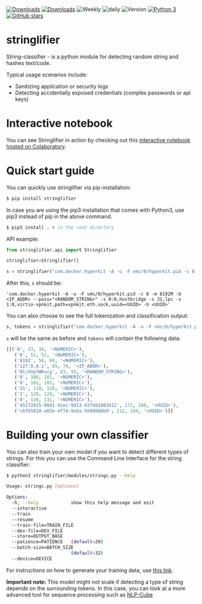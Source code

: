 [![Downloads](https://pepy.tech/badge/stringlifier)](https://pepy.tech/project/stringlifier) [![Downloads](https://pepy.tech/badge/stringlifier/month)](https://pepy.tech/project/stringlifier/month) ![Weekly](https://img.shields.io/pypi/dw/stringlifier.svg) ![daily](https://img.shields.io/pypi/dd/stringlifier.svg)
![Version](https://badge.fury.io/py/stringlifier.svg) [![Python 3](https://img.shields.io/badge/python-3-blue.svg)](https://www.python.org/downloads/release/python-360/) [![GitHub stars](https://img.shields.io/github/stars/adobe/stringlifier.svg?style=social&label=Star&maxAge=2592000)](https://github.com/adobe/stringlifier/stargazers/)

# stringlifier
String-classifier - is a python module for detecting random string and hashes text/code. 

Typical usage scenarios include:

* Sanitizing application or security logs
* Detecting accidentally exposed credentials (complex passwords or api keys)

# Interactive notebook

You can see Stringlifier in action by checking out this [interactive notebook hosted on Colaboratory](https://colab.research.google.com/drive/1bgZQSKhVAYU4r46wqb0v8Sfvuo_yMOLA?usp=sharing).

# Quick start guide

You can quickly use stringlifier via pip-installation:
```bash
$ pip install stringlifier
```
In case you are using the pip3 installation that comes with Python3, use pip3 instead of pip in the above command.
```bash
$ pip3 install . # in the root directory
```

API example:
```python
from stringlifier.api import Stringlifier

stringlifier=Stringlifier()

s = stringlifier("com.docker.hyperkit -A -u -F vms/0/hyperkit.pid -c 8 -m 8192M -b 127.0.0.1 --pass=\"NlcXVpYWRvcg\" -s 0:0,hostbridge -s 31,lpc -s 1:0,virtio-vpnkit,path=vpnkit.eth.sock,uuid=45172425-08d1-41ec-9d13-437481803412 -U c6fb5010-a83e-4f74-9a5a-50d9086b9")
```

After this, `s` should be:

```'com.docker.hyperkit -A -u -F vms/0/hyperkit.pid -c 8 -m 8192M -b <IP_ADDR> --pass="<RANDOM_STRING>" -s 0:0,hostbridge -s 31,lpc -s 1:0,virtio-vpnkit,path=vpnkit.eth.sock,uuid=<UUID> -U <UUID>'```

You can also choose to see the full tokenization and classification output:

```python
s, tokens = stringlifier("com.docker.hyperkit -A -u -F vms/0/hyperkit.pid -c 8 -m 8192M -b 127.0.0.1 --pass=\"NlcXVpYWRvcg\" -s 0:0,hostbridge -s 31,lpc -s 1:0,virtio-vpnkit,path=vpnkit.eth.sock,uuid=45172425-08d1-41ec-9d13-437481803412 -U c6fb5010-a83e-4f74-9a5a-50d9086b9", return_tokens=True)
```

`s` will be the same as before and `tokens` will contain the following data:
```python
[[('0', 33, 34, '<NUMERIC>'),
   ('8', 51, 52, '<NUMERIC>'),
   ('8192', 56, 60, '<NUMERIC>'),
   ('127.0.0.1', 65, 74, '<IP_ADDR>'),
   ('NlcXVpYWRvcg', 83, 95, '<RANDOM_STRING>'),
   ('0', 100, 101, '<NUMERIC>'),
   ('0', 102, 103, '<NUMERIC>'),
   ('31', 118, 120, '<NUMERIC>'),
   ('1', 128, 129, '<NUMERIC>'),
   ('0', 130, 131, '<NUMERIC>'),
   ('45172425-08d1-41ec-9d13-437481803412', 172, 208, '<UUID>'),
   ('c6fb5010-a83e-4f74-9a5a-50d9086b9', 212, 244, '<UUID>')]]
```



# Building your own classifier

You can also train your own model if you want to detect different types of strings. For this you can use the Command Line Interface for the string classifier:

```bash
$ python3 stringlifier/modules/stringc.py --help

Usage: stringc.py [options]

Options:
  -h, --help            show this help message and exit
  --interactive
  --train
  --resume
  --train-file=TRAIN_FILE
  --dev-file=DEV_FILE
  --store=OUTPUT_BASE
  --patience=PATIENCE   (default=20)
  --batch-size=BATCH_SIZE
                        (default=32)
  --device=DEVICE
```

For instructions on how to generate your training data, use [this link](corpus/README.md).

**Important note:** This model might not scale if detecting a type of string depends on the surrounding tokens. In this case, you can look at a more advanced tool for sequence processing such as [NLP-Cube](https://github.com/adobe/NLP-Cube)
